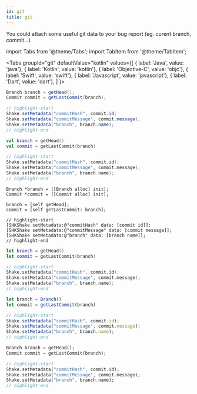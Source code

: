 ```yaml
---
id: git
title: git
---
```


You could attach some useful git data to your bug report (eg. curent branch, commit...)

import Tabs from '@theme/Tabs';
import TabItem from '@theme/TabItem';

<Tabs
  groupId="git"
  defaultValue="kotlin"
  values={[
    { label: 'Java', value: 'java'},
    { label: 'Kotlin', value: 'kotlin'},
    { label: 'Objective-C', value: 'objc'},
    { label: 'Swift', value: 'swift'},
    { label: 'Javascript', value: 'javascript'},
    { label: 'Dart', value: 'dart'},
  ]
}>

<TabItem value="java">

```java title="App.java"
Branch branch = getHead();
Commit commit = getLastCommit(branch);

// highlight-start
Shake.setMetadata("commitHash", commit.id;
Shake.setMetadata("commitMessage", commit.message);
Shake.setMetadata("branch", branch.name);
// highlight-end
```

</TabItem>

<TabItem value="kotlin">

```kotlin title="App.kt"
val branch = getHead()
val commit = getLastCommit(branch)

// highlight-start
Shake.setMetadata("commitHash", commit.id);
Shake.setMetadata("commitMessage", commit.message);
Shake.setMetadata("branch", branch.name);
// highlight-end
```

</TabItem>

<TabItem value="objc">

```objc title="App.m"
Branch *branch = [[Branch alloc] init];
Commit *commit = [[Commit alloc] init];

branch = [self getHead];
commit = [self getLastCommit: branch];

// highlight-start
[SHKShake setMetadata:@"commitHash" data: [commit id]];
[SHKShake setMetadata:@"commitMessage" data: [commit message]];
[SHKShake setMetadata:@"branch" data: [branch name]];
// highlight-end
```

</TabItem>

<TabItem value="swift">

```swift title="App.swift"
let branch = getHead()
let commit = getLastCommit(branch)

// highlight-start
Shake.setMetadata("commitHash", commit.id);
Shake.setMetadata("commitMessage", commit.message);
Shake.setMetadata("branch", branch.name);
// highlight-end
```

</TabItem>

<TabItem value="javascript">

```javascript title="App.js"
let branch = Branch()
let commit = getLastCommit(branch)

// highlight-start
Shake.setMetadata("commitHash", commit.id);
Shake.setMetadata("commitMessage", commit.message);
Shake.setMetadata("branch", branch.name);
// highlight-end
```

</TabItem>

<TabItem value="dart">

```dart title="App.dart"
Branch branch = getHead();
Commit commit = getLastCommit(branch);

// highlight-start
Shake.setMetadata("commitHash", commit.id);
Shake.setMetadata("commitMessage", commit.message);
Shake.setMetadata("branch", branch.name);
// highlight-end
```

</TabItem>

</Tabs>

